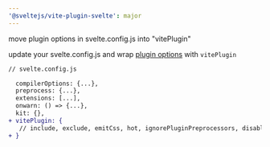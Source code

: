 ```yaml
---
'@sveltejs/vite-plugin-svelte': major
---
```


move plugin options in svelte.config.js into "vitePlugin"

update your svelte.config.js and wrap [plugin options](https://github.com/sveltejs/vite-plugin-svelte/blob/main/docs/config.md#plugin-options) with `vitePlugin`

```diff
// svelte.config.js

  compilerOptions: {...},
  preprocess: {...},
  extensions: [...],
  onwarn: () => {...},
  kit: {},
+ vitePlugin: {
   // include, exclude, emitCss, hot, ignorePluginPreprocessors, disableDependencyReinclusion, experimental
+ }
```
